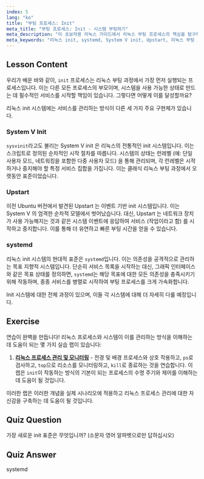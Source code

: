 ```yaml
---
index: 5
lang: "ko"
title: "부팅 프로세스: Init"
meta_title: "부팅 프로세스: Init - 시스템 부팅하기"
meta_description: "이 초보자용 리눅스 가이드에서 리눅스 부팅 프로세스의 핵심을 탐구하세요. 전통적인 System V, Upstart, 그리고 현대 표준인 systemd 를 포함한 다양한 리눅스 init 시스템에 대해 알아보세요. 이러한 시스템들이 어떻게 컴퓨터에서 서비스를 시작하고 관리하는지 이해합니다."
meta_keywords: "리눅스 init, systemd, System V init, Upstart, 리눅스 부팅 프로세스, 리눅스 튜토리얼, 초보자 리눅스, 리눅스 가이드"
---
```


## Lesson Content

우리가 배운 바와 같이, `init` 프로세스는 리눅스 부팅 과정에서 가장 먼저 실행되는 프로세스입니다. 이는 다른 모든 프로세스의 부모이며, 시스템을 사용 가능한 상태로 만드는 데 필수적인 서비스를 시작할 책임이 있습니다. 그렇다면 어떻게 이를 달성할까요?

리눅스 init 시스템에는 서비스를 관리하는 방식이 다른 세 가지 주요 구현체가 있습니다.

### System V Init

`sysvinit`라고도 불리는 System V init 은 리눅스의 전통적인 init 시스템입니다. 이는 스크립트로 정의된 순차적인 시작 절차를 따릅니다. 시스템의 상태는 런레벨 (예: 단일 사용자 모드, 네트워킹을 포함한 다중 사용자 모드) 을 통해 관리되며, 각 런레벨은 시작하거나 중지해야 할 특정 서비스 집합을 가집니다. 이는 클래식 리눅스 부팅 과정에서 오랫동안 표준이었습니다.

### Upstart

이전 Ubuntu 버전에서 발견된 Upstart 는 이벤트 기반 init 시스템입니다. 이는 System V 의 엄격한 순차적 모델에서 벗어났습니다. 대신, Upstart 는 네트워크 장치가 사용 가능해지는 것과 같은 시스템 이벤트에 응답하여 서비스 (작업이라고 함) 를 시작하고 중지합니다. 이를 통해 더 유연하고 빠른 부팅 시간을 얻을 수 있습니다.

### systemd

리눅스 init 시스템의 현대적 표준은 `systemd`입니다. 이는 의존성을 공격적으로 관리하는 목표 지향적 시스템입니다. 단순히 서비스 목록을 시작하는 대신, 그래픽 인터페이스와 같은 목표 상태를 정의하면, `systemd`는 해당 목표에 대한 모든 의존성을 충족시키기 위해 작동하며, 종종 서비스를 병렬로 시작하여 부팅 프로세스를 크게 가속화합니다.

Init 시스템에 대한 전체 과정이 있으며, 이들 각 시스템에 대해 더 자세히 다룰 예정입니다.

## Exercise

연습이 완벽을 만듭니다! 리눅스 프로세스와 시스템이 이를 관리하는 방식을 이해하는 데 도움이 되는 몇 가지 실습 랩이 있습니다:

1.  **[리눅스 프로세스 관리 및 모니터링](https://labex.io/ko/labs/comptia-manage-and-monitor-linux-processes-590864)** - 전경 및 배경 프로세스와 상호 작용하고, `ps`로 검사하고, `top`으로 리소스를 모니터링하고, `kill`로 종료하는 것을 연습합니다. 이 랩은 `init`이 작동하는 방식의 기본이 되는 프로세스의 수명 주기와 제어를 이해하는 데 도움이 될 것입니다.

이러한 랩은 이러한 개념을 실제 시나리오에 적용하고 리눅스 프로세스 관리에 대한 자신감을 구축하는 데 도움이 될 것입니다.

## Quiz Question

가장 새로운 init 표준은 무엇입니까? (소문자 영어 알파벳으로만 답하십시오)

## Quiz Answer

systemd
